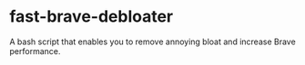 # fast-brave-debloater
A bash script that enables you to remove annoying bloat and increase Brave performance.
